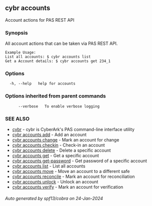 ## cybr accounts

Account actions for PAS REST API

### Synopsis

All account actions that can be taken via PAS REST API.
	
	Example Usage:
	List all accounts: $ cybr accounts list
	Get a Account details: $ cybr accounts get 234_1

### Options

```
  -h, --help   help for accounts
```

### Options inherited from parent commands

```
      --verbose   To enable verbose logging
```

### SEE ALSO

* [cybr](cybr.md)	 - cybr is CyberArk's PAS command-line interface utility
* [cybr accounts add](cybr_accounts_add.md)	 - Add an account
* [cybr accounts change](cybr_accounts_change.md)	 - Mark an account for change
* [cybr accounts checkin](cybr_accounts_checkin.md)	 - Check-in an account
* [cybr accounts delete](cybr_accounts_delete.md)	 - Delete a specific account
* [cybr accounts get](cybr_accounts_get.md)	 - Get a specific account
* [cybr accounts get-password](cybr_accounts_get-password.md)	 - Get password of a specific account
* [cybr accounts list](cybr_accounts_list.md)	 - List all accounts
* [cybr accounts move](cybr_accounts_move.md)	 - Move an account to a different safe
* [cybr accounts reconcile](cybr_accounts_reconcile.md)	 - Mark an account for reconciliation
* [cybr accounts unlock](cybr_accounts_unlock.md)	 - Unlock an account
* [cybr accounts verify](cybr_accounts_verify.md)	 - Mark an account for verification

###### Auto generated by spf13/cobra on 24-Jan-2024
